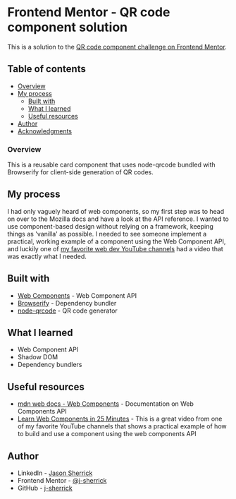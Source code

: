 # Frontend Mentor - QR code component solution

This is a solution to the [QR code component challenge on Frontend Mentor](https://www.frontendmentor.io/challenges/qr-code-component-iux_sIO_H).

## Table of contents

- [Overview](#overview)
- [My process](#my-process)
  - [Built with](#built-with)
  - [What I learned](#what-i-learned)
  - [Useful resources](#useful-resources)
- [Author](#author)
- [Acknowledgments](#acknowledgments)

### Overview

This is a reusable card component that uses node-qrcode bundled with Browserify for client-side generation of QR codes.

## My process

I had only vaguely heard of web components, so my first step was to head on over to the Mozilla docs and have a look at the API reference. I wanted to use component-based design without relying on a framework, keeping things as 'vanilla' as possible. I needed to see someone implement a practical, working example of a component using the Web Component API, and luckily one of [my favorite web dev YouTube channels](https://www.youtube.com/@WebDevSimplified) had a video that was exactly what I needed.

## Built with

- [Web Components](https://developer.mozilla.org/en-US/docs/Web/API/Web_components) - Web Component API
- [Browserify](https://browserify.org/) - Dependency bundler
- [node-qrcode](https://www.npmjs.com/package/qrcode/) - QR code generator

## What I learned
- Web Component API
- Shadow DOM
- Dependency bundlers

## Useful resources

- [mdn web docs - Web Components](https://developer.mozilla.org/en-US/docs/Web/API/Web_components) - Documentation on Web Components API
- [Learn Web Components in 25 Minutes](https://www.youtube.com/watch?v=2I7uX8m0Ta0) - This is a great video from one of my favorite YouTube channels that shows a practical example of how to build and use a component using the web components API

## Author

- LinkedIn - [Jason Sherrick](https://www.linkedin.com/in/jsherrick/)
- Frontend Mentor - [@j-sherrick](https://www.frontendmentor.io/profile/j-sherrick)
- GitHub - [j-sherrick](https://github.com/j-sherrick)